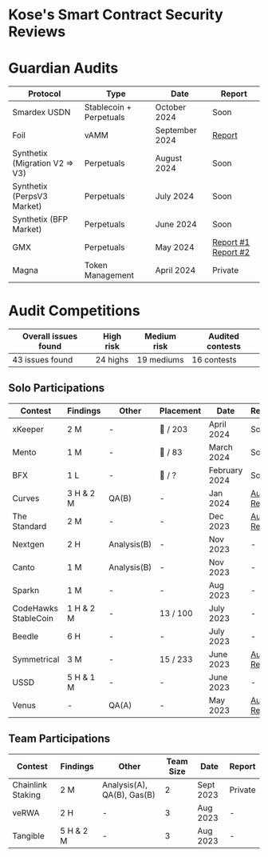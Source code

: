 # Kose's Smart Contract Security Reviews

# Guardian Audits

| Protocol | Type | Date | Report |
| --- | --- | --- | --- |
| Smardex USDN | Stablecoin + Perpetuals | October 2024 |Soon | 
| Foil | vAMM | September 2024 | [Report](https://github.com/GuardianAudits/Audits/blob/main/Foil/2024-10-28_Foil.pdf) | 
| Synthetix (Migration V2 => V3) | Perpetuals | August 2024 |Soon | 
| Synthetix (PerpsV3 Market) | Perpetuals | July 2024 |Soon | 
| Synthetix (BFP Market) | Perpetuals | June 2024 | Soon |
| GMX | Perpetuals | May 2024| [Report #1](https://github.com/GuardianAudits/Audits/blob/main/GMX/2024-06-14_GMX_Updates_1.pdf) [Report #2](https://github.com/GuardianAudits/Audits/blob/main/GMX/2024-06-14_GMX_Updates_2.pdf)|
| Magna | Token Management | April 2024 | Private |

# Audit Competitions

| Overall issues found | High risk | Medium risk | Audited contests |
| --- | --- |--- | --- |
| 43 issues found | 24 highs | 19 mediums | 16 contests |

## Solo Participations

| Contest | Findings | Other | Placement | Date | Report |
| --- | --- | --- | --- | --- | --- |
| xKeeper | 2 M | -  | 🥇 / 203 | April 2024 |Soon |
| Mento | 1 M | -  | 🥇 / 83 | March 2024 |Soon |
| BFX | 1 L | -  | 🥉 / ? | February 2024 |Soon |
| Curves | 3 H & 2 M  | QA(B)   | - | Jan 2024 | [Audit Report](https://github.com/kosedogus/audits/blob/main/Audit%20Reports/Curves.md) |
| The Standard | 2 M  | -   | - | Dec 2023 | [Audit Report](https://github.com/kosedogus/audits/blob/main/Audit%20Reports/The%20Standard.md) |
| Nextgen | 2 H | Analysis(B)   | - | Nov 2023 |- |
| Canto | 1 M   | Analysis(B)   | - | Nov 2023 |- | 
| Sparkn | 1 M   | -   | - | Aug 2023 | - |
| CodeHawks StableCoin | 1 H & 2 M  | - | 13 / 100 | July 2023 | - |
| Beedle | 6 H  | -   | - | July 2023 | - |
| Symmetrical | 3 M | -  | 15 / 233 | June 2023 | [Audit Report](https://github.com/kosedogus/audits/blob/main/Audit%20Reports/Symmetrical.md) | 
| USSD | 5 H & 1 M | - | - | June 2023 | - |
| Venus | -   | QA(A) | - | May 2023 | [Audit Report](https://github.com/kosedogus/audits/blob/main/Audit%20Reports/Venus.md) |


## Team Participations

| Contest | Findings | Other | Team Size | Date | Report |
| --- | --- | --- | --- | --- | --- | 
| Chainlink Staking  | 2 M  | Analysis(A), QA(B), Gas(B)  | 2 | Sept 2023 | Private |
| veRWA | 2 H | -   | 3   |  Aug 2023 | - |
| Tangible | 5 H & 2 M | -  | 3   | Aug 2023 | - |

